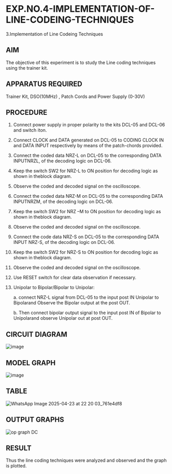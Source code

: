 # EXP.NO.4-IMPLEMENTATION-OF-LINE-CODEING-TECHNIQUES

3.Implementation of Line Codeing Techniques 
  
## AIM    
 The objective of this experiment is to study the Line coding techniques using the trainer kit. 
 
## APPARATUS REQUIRED
Trainer Kit, DSO(10MHz) , Patch Cords and Power Supply (0-30V)   

## PROCEDURE
1.	Connect power supply in proper polarity to the kits DCL-05 and DCL-06 and switch iton.
	
2.	Connect CLOCK and DATA generated on DCL-05 to CODING CLOCK IN and DATA INPUT respectively by means of the patch-chords provided.
	
3.	Connect the coded data NRZ-L on DCL-05 to the corresponding DATA INPUTNRZL, of the decoding logic on DCL-06.
	
4.	Keep the switch SW2 for NRZ-L to ON position for decoding logic as shown in theblock diagram.
	
5.	Observe the coded and decoded signal on the oscilloscope.
	
6.	Connect the coded data NRZ-M on DCL-05 to the corresponding DATA INPUTNRZM, of the decoding logic on DCL-06.
	
7.	Keep the switch SW2 for NRZ –M to ON position for decoding logic as shown in theblock diagram.
  
8.	Observe the coded and decoded signal on the oscilloscope.
   
9.	Connect the code data NRZ-S on DCL-05 to the corresponding DATA INPUT NRZ-S, of the decoding logic on DCL-06.

10.	Keep the switch SW2 for NRZ-S to ON position for decoding logic as shown in theblock diagram.
	
11.	Observe the coded and decoded signal on the oscilloscope.
  
12.	Use RESET switch for clear data observation if necessary.
	
13. Unipolar to Bipolar/Bipolar to Unipolar:
 
    a. connect NRZ-L signal from DCL-05 to the input post IN Unipolar to Bipolarand Observe the Bipolar output at the post OUT.
    
    b. Then connect bipolar output signal to the input post IN of Bipolar to Unipolarand observe Unipolar out at post OUT. 
 
## CIRCUIT DIAGRAM
![image](https://github.com/user-attachments/assets/535b62ba-7eee-4e09-be90-88e07cfd35a1)
## MODEL GRAPH
![image](https://github.com/user-attachments/assets/471c76c3-603f-432b-9b65-1ad080a1c947)
## TABLE
![WhatsApp Image 2025-04-23 at 22 20 03_761e4df8](https://github.com/user-attachments/assets/645824c4-2113-47ce-96fb-717d0275f4e4)
## OUTPUT GRAPHS
![op graph DC](https://github.com/user-attachments/assets/b2d38e27-613d-407f-ba87-9f0508eca368)
## RESULT 
Thus the line coding techniques were analyzed and observed and the graph is plotted. 
